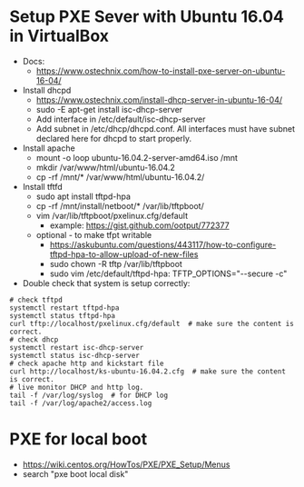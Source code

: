 # Setup PXE Sever with Ubuntu 16.04 in VirtualBox
* Docs:
  * https://www.ostechnix.com/how-to-install-pxe-server-on-ubuntu-16-04/
* Install dhcpd
  * https://www.ostechnix.com/install-dhcp-server-in-ubuntu-16-04/
  * sudo -E apt-get install isc-dhcp-server
  * Add interface in /etc/default/isc-dhcp-server
  * Add subnet in /etc/dhcp/dhcpd.conf. All interfaces must have subnet declared here for dhcpd to start properly.
* Install apache
  * mount -o loop ubuntu-16.04.2-server-amd64.iso /mnt
  * mkdir /var/www/html/ubuntu-16.04.2
  * cp -rf /mnt/* /var/www/html/ubuntu-16.04.2/
* Install tftfd
  * sudo apt install tftpd-hpa
  * cp -rf /mnt/install/netboot/* /var/lib/tftpboot/
  * vim /var/lib/tftpboot/pxelinux.cfg/default
    * example: https://gist.github.com/ootput/772377
  * optional - to make tfpt writable
    * https://askubuntu.com/questions/443117/how-to-configure-tftpd-hpa-to-allow-upload-of-new-files
    * sudo chown -R tftp /var/lib/tftpboot
    * sudo vim /etc/default/tftpd-hpa: TFTP_OPTIONS="--secure -c"
* Double check that system is setup correctly:
```
# check tftpd
systemctl restart tftpd-hpa
systemctl status tftpd-hpa
curl tftp://localhost/pxelinux.cfg/default  # make sure the content is correct.
# check dhcp
systemctl restart isc-dhcp-server
systemctl status isc-dhcp-server
# check apache http and kickstart file
curl http://localhost/ks-ubuntu-16.04.2.cfg  # make sure the content is correct.
# live monitor DHCP and http log.
tail -f /var/log/syslog  # for DHCP log
tail -f /var/log/apache2/access.log
```

# PXE for local boot
* https://wiki.centos.org/HowTos/PXE/PXE_Setup/Menus
* search "pxe boot local disk"
